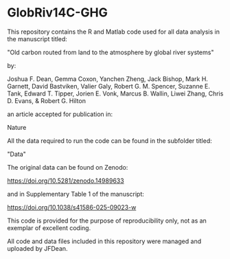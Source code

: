 # GlobRiv14C-GHG

This repository contains the R and Matlab code used for all data analysis in the manuscript titled:

"Old carbon routed from land to the atmosphere by global river systems"

by:

Joshua F. Dean, Gemma Coxon, Yanchen Zheng, Jack Bishop, Mark H. Garnett, David Bastviken, Valier Galy, Robert G. M. Spencer, Suzanne E. Tank, Edward T. Tipper, Jorien E. Vonk, Marcus B. Wallin, Liwei Zhang, Chris D. Evans, & Robert G. Hilton

an article accepted for publication in:

Nature

All the data required to run the code can be found in the subfolder titled:

"Data"

The original data can be found on Zenodo:

https://doi.org/10.5281/zenodo.14989633

and in Supplementary Table 1 of the manuscript:

https://doi.org/10.1038/s41586-025-09023-w

This code is provided for the purpose of reproducibility only, not as an exemplar of excellent coding.

All code and data files included in this repository were managed and uploaded by JFDean.

